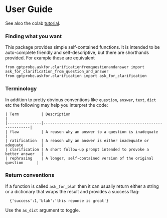 # User Guide 

See also the colab [tutorial](https://github.com/microprediction/gptprobe/blob/main/colab/gptprobe_tutorial.ipynb).


### Finding what you want
This package provides simple self-contained functions. 
It is intended to be auto-complete friendly and self-descriptive, but there are
shorthands provided. For example these are equivalent

    from gptprobe.askfor.clarificationfromquestionandanswer import ask_for_clarification_from_question_and_answer
    from gptprobe.askfor.clarification import ask_for_clarification 




### Terminology
In addition to pretty obvious conventions like `question`, `answer`, `text`, `dict` etc the following may
help you interpret the code: 

    | Term          | Description                                                    |
    |---------------|----------------------------------------------------------------|
    | flaw          | A reason why an answer to a question is inadequate             |
    | ratification  | A reason why an answer is either inadequate or adequate        |
    | clarification | A short follow-up prompt intended to provoke a better answer   |
    | rephrasing    | A longer, self-contained version of the original question      |



### Return conventions 
If a function is called `ask_for_blah` then it can usually return either
a string or a dictionary that wraps the result and provides a success flag:

      {'success':1,'blah':'this reponse is great'}

Use the `as_dict` argument to toggle. 


